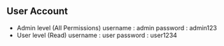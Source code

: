 ## User Account
  - Admin level (All Permissions)
    username : admin
    password : admin123
  - User level (Read)
    username : user
    password : user1234